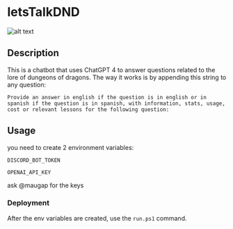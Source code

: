 # letsTalkDND

![alt text](https://github.com/maugap/lestTalkDND/blob/main/librarian.png?raw=true)

## Description

This is a chatbot that uses ChatGPT 4 to answer questions related to the lore of dungeons of dragons.
The way it works is by appending this string to any question:

```
Provide an answer in english if the question is in english or in spanish if the question is in spanish, with information, stats, usage, cost or relevant lessons for the following question:
```

## Usage

you need to create 2 environment variables:

`DISCORD_BOT_TOKEN`
 
`OPENAI_API_KEY`

ask @maugap for the keys

### Deployment
After the env variables are created, use the `run.ps1` command.